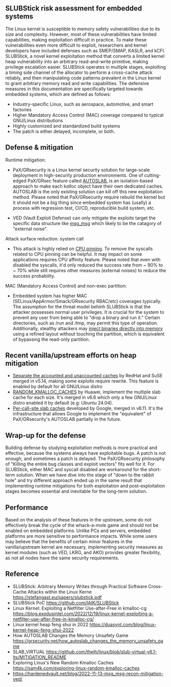 ## SLUBStick risk assessment for embedded systems

The Linux kernel is susceptible to memory safety vulnerabilities due to its size and complexity. However, most of these vulnerabilities have limited capabilities, making exploitation difficult in practice. To make these vulnerabilities even more difficult to exploit, researchers and kernel developers have included defenses such as SMEP/SMAP, KASLR, and kCFI. SLUBStick, a novel kernel exploitation method that converts a limited kernel heap vulnerability into an arbitrary read-and-write primitive, making privilege escalation easier. SLUBStick operates in multiple stages, exploiting a timing side channel of the allocator to perform a cross-cache attack reliably, and then manipulating code patterns prevalent in the Linux kernel to grant arbitrary memory read and write capabilities. The defensive measures in this documentation are specifically targeted towards embedded systems, which are defined as follows:

* Industry-specific Linux, such as aerospace, automotive, and smart factories
* Higher Mandatory Access Control (MAC) coverage compared to typical GNU/Linux distributions
* Highly customized and standardized build systems
* The patch is either delayed, incomplete, or both.


## Defense & mitigation
Runtime mitigation:

* PaX/GRsecurity is a Linux kernel security solution for large-scale deployment in high-security production environments. One of cutting-edged PaX/GRsec feature called [AUTOSLAB](https://grsecurity.net/how_autoslab_changes_the_memory_unsafety_game), is an isolation-based approach to make each k*alloc* object have their own dedicated caches. AUTOSLAB is the only existing solution can kill off this new exploitation method. Please noted that PaX/GRsecurity require rebuild the kernel but it should not be a big thing since embedded system has (usally) a process with regression test, CI/CD, reproducible build system, etc.

* VED (Vault Exploit Defense) can only mitigate the exploits target the specific data structure like [msg_msg](https://pbs.twimg.com/media/GVx_TBxWIAAeVcG?format=png&name=900x900) which likely to be the catagory of "external noise".

Attack surface reduction: system call

* This attack is highly relied on [CPU pinning](https://github.com/IAIK/SLUBStick/blob/main/exploits/include/uhelper.h#L145). To remove the syscalls related to CPU pinning can be helpful. It may impact on some applications requires CPU affinity feature. Please noted that even with disabled the syscalls, it'd only reduced the success rate from ~ 90% to ~ 70% while still requires other measures (external noises) to reduce the success probability.

MAC (Mandatory Access Control) and non-exec partition:

* Embedded system has higher MAC (SELinux/AppArmor/Smack/GRsecurity RBAC/etc) coverages typically. The assumption for the threat model behinh SLUBStick is that the attacker possesses normal user privileges. It is crucial for the system to prevent any user from being able to "drop a binary and run it." Certain directories, such as /run and /tmp, may permit this type of operation. Additionally, stealthy attackers may [inject binaries directly into memory](https://github.com/nnsee/fileless-elf-exec) using a refined layout without touching the partition, which is equivalent of bypassing the read-only partition. 

## Recent vanilla/upstream efforts on heap mitigation

* [Separate the accounted and unaccounted caches](https://github.com/torvalds/linux/commit/494c1dfe855ec1f70f89552fce5eadf4a1717552) by RedHat and SuSE merged in v5.14, making some exploits require rewrite. This feature is enabled by default for all GNU/Linux distro
* [RANDOM_KMALLOC_CACHES](https://github.com/torvalds/linux/commit/3c6152940584290668b35fa0800026f6a1ae05fe) by Huawei, implement the multiple slab cache for each size. It's merged in v6.6 which only a few GNU/Linux distro enabled it by default (e.g: Ubuntu 24.04).
 * [Per-call-site slab caches](https://github.com/torvalds/linux/commit/b32801d1255be1da62ea8134df3ed9f3331fba12) developed by Google, merged in v6.11. It's the infrastructure that allows Google to implement the "equivalent" of PaX/GRsecurity's AUTOSLAB partially in the future.

## Wrap-up for the defense
Building defense by studying exploitation methods is more practical and effective, because the systems always have exploitable bugs. A patch is not enough, and sometimes a patch is delayed. The PaX/GRsecurity philosophy of "Killing the entire bug classes and exploit vectors" fits well for it. For SLUBStick, either MAC and syscall disabled are workaround for the short-term solution. When we have dive into the stage of "down to the rabbit hole" and try different approach ended up in the same result that implementing runtime mitigations for both exploitation and post-exploitation stages becomes essential and inevitable for the long-term solution.

## Performance
Based on the analysis of these features in the upstream, some do not effectively break the cycle of the whack-a-mole game and should not be enabled on embedded platforms. Unlike PCs and servers, embedded platforms are more sensitive to performance impacts. While some users may believe that the benefits of certain minor features in the vanilla/upstream kernel are necessary, implementing security measures as kernel modules (such as VED, LKRG, and AKO) provides greater flexibility, as not all nodes have the same security requirements.

## Reference
* SLUBStick: Arbitrary Memory Writes through Practical Software Cross-Cache Attacks within the Linux Kerne https://stefangast.eu/papers/slubstick.pdf
* SLUBStick PoC https://github.com/IAIK/SLUBStick
* Linux Kernel: Exploiting a Netfilter Use-after-Free in kmalloc-cg https://blog.exodusintel.com/2022/12/19/linux-kernel-exploiting-a-netfilter-use-after-free-in-kmalloc-cg/
* Linux kernel heap feng shui in 2022  https://duasynt.com/blog/linux-kernel-heap-feng-shui-2022
* How AUTOSLAB Changes the Memory Unsafety Game https://grsecurity.net/how_autoslab_changes_the_memory_unsafety_game
* SLAB_VIRTUAL https://github.com/thejh/linux/blob/slub-virtual-v6.1-lts/MITIGATION_README
* Exploring Linux's New Random Kmalloc Caches https://sam4k.com/exploring-linux-random-kmalloc-caches
* https://hardenedvault.net/blog/2022-11-13-msg_msg-recon-mitigation-ved/
